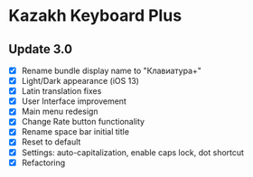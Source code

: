 #  Kazakh Keyboard Plus

## Update 3.0
- [x] Rename bundle display name to "Клавиатура+"
- [x] Light/Dark appearance (iOS 13)
- [x] Latin translation fixes 
- [x] User Interface improvement
- [x] Main menu redesign 
- [x] Change Rate button functionality 
- [x] Rename space bar initial title 
- [x] Reset to default 
- [x] Settings: auto-capitalization, enable caps lock, dot shortcut 
- [x] Refactoring 

